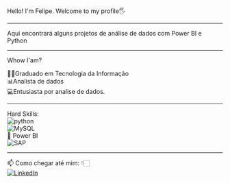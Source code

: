 <div style="display: inline_block">
  
Hello! I'm Felipe. Welcome to my profile🖐

--------------------------------------------------------------------

Aqui encontrará alguns projetos de análise de dados com Power BI e Python



--------------------------------------------------------------------

Whow I'am?
  
👨‍🎓Graduado em Tecnologia da Informação<br>
📊Analista de dados<br>
💻Entusiasta por analise de dados.
  
--------------------------------------------------------------------

Hard Skills:<br/>
  <img aling="center" alt="python" src="https://img.shields.io/badge/Python-14354C?style=for-the-badge&logo=python&logoColor=white"/>
  <br/>
  <img aling="center" alt="MySQL" src="https://img.shields.io/badge/MySQL-00000F?style=for-the-badge&logo=mysql&logoColor=white"/>
  <br/>
  🧮 Power BI
  <br/>
  <img aling="center" alt="SAP" src="https://img.shields.io/badge/SAP-0FAAFF?style=for-the-badge&logo=sap&logoColor=white"/>

 --------------------------------------------------------------------
  📫 Como chegar até mim: 👇🏻
   <br/>
[![LinkedIn](https://img.shields.io/badge/LinkedIn-0077B5?style=for-the-badge&logo=linkedin&logoColor=white)](https://www.linkedin.com/in/felipe-henrique-almeida-287b80190/)

</div>
